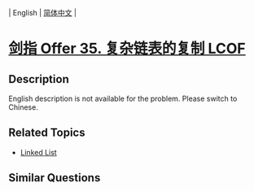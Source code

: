 
| English | [简体中文](README.md) |

# [剑指 Offer 35. 复杂链表的复制  LCOF](https://leetcode-cn.com/problems/fu-za-lian-biao-de-fu-zhi-lcof/)

## Description

English description is not available for the problem. Please switch to Chinese.

## Related Topics

- [Linked List](https://leetcode-cn.com/tag/linked-list)

## Similar Questions


